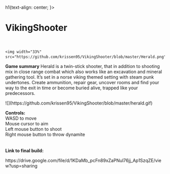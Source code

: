 <p <style> h1{text-align: center; }</style>>
	<h1>VikingShooter</h1>
	<br>
</p>
<p align="center" width="100%">
	
    <img width="33%" src="https://github.com/krissen95/VikingShooter/blob/master/Herald.png">
</p>

<p>
	<b>Game summary</b>
	Herald is a twin-stick shooter, that in addition to shooting mix in close range combat which also works like an excavation and mineral gathering tool. It’s set in a norse viking themed setting with steam punk undertones. Create ammunition, repair gear, uncover rooms and find your way to the exit in time or become buried alive, trapped like your 
	predecessors. 
</p>
 ![](https://github.com/krissen95/VikingShooter/blob/master/herald.gif)
 
<p>
	<b>Controls:</b>
	<br>
	WASD to move
	<br>
	Mouse cursor to aim
	<br>
	Left mouse button to shoot
	<br>
	Right mouse button to throw dynamite
	<br><br><br>
	<b>Link to final build:</b>
	<br>
</p> 
 https://drive.google.com/file/d/1KDaMb_pcFn89xZaPNul76jj_Ap1SzqZE/view?usp=sharing

